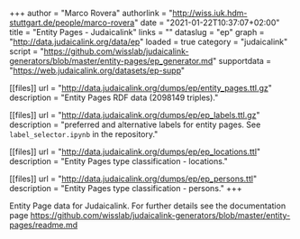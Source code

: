 +++
author = "Marco Rovera"
authorlink = "http://wiss.iuk.hdm-stuttgart.de/people/marco-rovera"
date = "2021-01-22T10:37:07+02:00"
title = "Entity Pages - Judaicalink"
links = "" 
dataslug = "ep"
graph = "http://data.judaicalink.org/data/ep"
loaded = true
category = "judaicalink"
script = "https://github.com/wisslab/judaicalink-generators/blob/master/entity-pages/ep_generator.md"
supportdata = "https://web.judaicalink.org/datasets/ep-supp"

[[files]]
	url = "http://data.judaicalink.org/dumps/ep/entity_pages.ttl.gz"
	description = "Entity Pages RDF data (2098149 triples)."
	
[[files]]
	url = "http://data.judaicalink.org/dumps/ep/ep_labels.ttl.gz"
	description = "preferred and alternative labels for entity pages. See `label_selector.ipynb` in the repository."
	
[[files]]
	url = "http://data.judaicalink.org/dumps/ep/ep_locations.ttl"
	description = "Entity Pages type classification - locations."

[[files]]
	url = "http://data.judaicalink.org/dumps/ep/ep_persons.ttl"
	description = "Entity Pages type classification - persons."	
+++

Entity Page data for Judaicalink. For further details see the documentation page https://github.com/wisslab/judaicalink-generators/blob/master/entity-pages/readme.md

<!--more-->